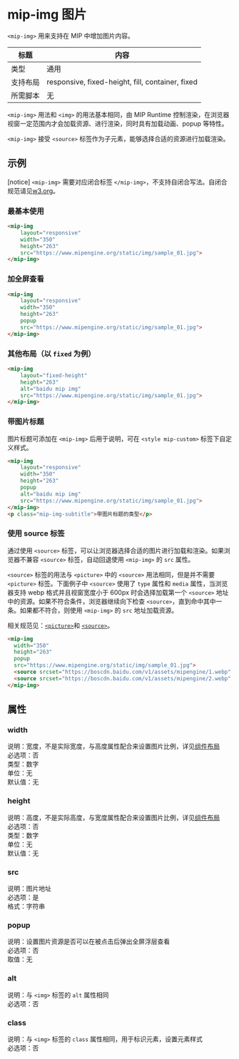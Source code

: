 # mip-img 图片

`<mip-img>` 用来支持在 MIP 中增加图片内容。

标题|内容
----|----
类型|通用
支持布局|responsive, fixed-height, fill, container, fixed
所需脚本|无

`<mip-img>` 用法和 `<img>` 的用法基本相同，由 MIP Runtime 控制渲染，在浏览器视窗一定范围内才会加载资源、进行渲染，同时具有加载动画、popup 等特性。

`<mip-img>` 接受 `<source>` 标签作为子元素，能够选择合适的资源进行加载渲染。

## 示例

[notice] `<mip-img>` 需要对应闭合标签 `</mip-img>`，不支持自闭合写法。自闭合规范请见[w3.org](https://www.w3.org/TR/html/syntax.html#void-elements)。

### 最基本使用

```html
<mip-img
    layout="responsive"
    width="350"
    height="263"
    src="https://www.mipengine.org/static/img/sample_01.jpg">
</mip-img>
```

### 加全屏查看

```html
<mip-img
    layout="responsive"
    width="350"
    height="263"
    popup
    src="https://www.mipengine.org/static/img/sample_01.jpg">
</mip-img>
```

### 其他布局（以 `fixed` 为例）

```html
<mip-img
    layout="fixed-height"
    height="263"
    alt="baidu mip img"
    src="https://www.mipengine.org/static/img/sample_01.jpg">
</mip-img>
```

### 带图片标题

图片标题可添加在 `<mip-img>` 后用于说明，可在 `<style mip-custom>` 标签下自定义样式。

```html
<mip-img
    layout="responsive"
    width="350"
    height="263"
    popup
    alt="baidu mip img"
    src="https://www.mipengine.org/static/img/sample_01.jpg">
</mip-img>
<p class="mip-img-subtitle">带图片标题的类型</p>
```

### 使用 source 标签

通过使用 `<source>` 标签，可以让浏览器选择合适的图片进行加载和渲染。如果浏览器不兼容 `<source>` 标签，自动回退使用 `<mip-img>` 的 `src` 属性。

`<source>` 标签的用法与 `<picture>` 中的 `<source>` 用法相同，但是并不需要 `<picture>` 标签。下面例子中 `<source>` 使用了 `type` 属性和 `media` 属性，当浏览器支持 webp 格式并且视窗宽度小于 600px 时会选择加载第一个 `<source>` 地址中的资源。如果不符合条件，浏览器继续向下检查 `<source>`，直到命中其中一条。如果都不符合，则使用 `<mip-img>` 的 `src` 地址加载资源。

相关规范见：[`<picture>`](https://developer.mozilla.org/en-US/docs/Web/HTML/Element/picture)和 [`<source>`](https://developer.mozilla.org/en-US/docs/Web/HTML/Element/source)。

```html
<mip-img
  width="350"
  height="263"
  popup
  src="https://www.mipengine.org/static/img/sample_01.jpg">
  <source srcset="https://boscdn.baidu.com/v1/assets/mipengine/1.webp" type="image/webp" media="(max-width: 600px)">
  <source srcset="https://boscdn.baidu.com/v1/assets/mipengine/2.webp" type="image/webp">
</mip-img>
```

## 属性

### width

说明：宽度，不是实际宽度，与高度属性配合来设置图片比例，详见[组件布局](../../docs/style-and-layout/layout.md)  
必选项：否  
类型：数字  
单位：无  
默认值：无

### height

说明：高度，不是实际高度，与宽度属性配合来设置图片比例，详见[组件布局](../../docs/style-and-layout/layout.md)  
必选项：否  
类型：数字  
单位：无  
默认值：无

### src

说明：图片地址	  
必选项：是  
格式：字符串

### popup

说明：设置图片资源是否可以在被点击后弹出全屏浮层查看  
必选项：否  
取值：无

### alt

说明：与 `<img>` 标签的 `alt` 属性相同  
必选项：否

### class

说明：与 `<img>` 标签的 `class` 属性相同，用于标识元素，设置元素样式	  
必选项：否
